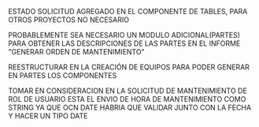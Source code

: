 ESTADO SOLICITUD AGREGADO EN EL COMPONENTE DE TABLES, PARA OTROS PROYECTOS NO NECESARIO

PROBABLEMENTE SEA NECESARIO UN MODULO ADICIONAL(PARTES) PARA OBTENER LAS DESCRIPCIONES DE LAS PARTES EN EL INFORME "GENERAR ORDEN DE MANTENIMIENTO"

REESTRUCTURAR EN LA CREACIÓN DE EQUIPOS PARA PODER GENERAR EN PARTES LOS COMPONENTES

TOMAR EN CONSIDERACION EN LA SOLICITUD DE MANTENIMIENTO DE ROL DE USUARIO ESTA EL ENVIO DE HORA DE MANTENIMIENTO COMO STRING YA QUE OCN DATE HABRIA QUE VALIDAR JUNTO CON LA FECHA Y HACER UN TIPO DATE
